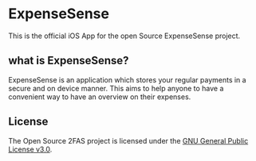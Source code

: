 # ExpenseSense

This is the official iOS App for the open Source ExpenseSense project.

## what is ExpenseSense?

ExpenseSense is an application which stores your regular payments in a secure and on device manner. This aims to help anyone to have a convenient way to have an overview on their expenses.

## License

The Open Source 2FAS project is licensed under the [GNU General Public License v3.0](https://www.gnu.org/licenses/gpl-3.0.en.html).